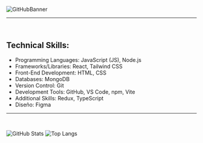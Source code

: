 ![GitHubBanner](https://github.com/user-attachments/assets/5e0ad545-233c-4fb1-bac6-e9f95010cf18)

---

<br>

## **Technical Skills:** ##

* Programming Languages: JavaScript (JS), Node.js
* Frameworks/Libraries: React, Tailwind CSS
* Front-End Development: HTML, CSS
* Databases: MongoDB
* Version Control: Git
* Development Tools: GitHub, VS Code, npm, Vite
* Additional Skills: Redux, TypeScript
* Diseño: Figma

---

<br>

![GitHub Stats](https://github-readme-stats.vercel.app/api?username=j0sep0z0&show_icons=true&theme=transparent) 
![Top Langs](https://github-readme-stats.vercel.app/api/top-langs/?username=j0sep0z0&layout=compact&theme=transparent)















